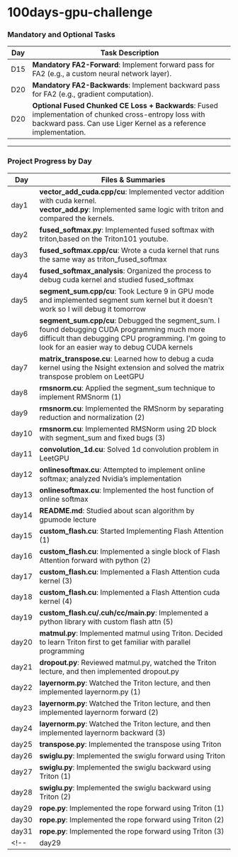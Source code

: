 # 100days-gpu-challenge

### Mandatory and Optional Tasks
| Day   | Task Description                                                                                     |
|-------|-----------------------------------------------------------------------------------------------------|
| D15   | **Mandatory FA2-Forward**: Implement forward pass for FA2 (e.g., a custom neural network layer).    |
| D20   | **Mandatory FA2-Backwards**: Implement backward pass for FA2 (e.g., gradient computation).          |
| D20   | **Optional Fused Chunked CE Loss + Backwards**: Fused implementation of chunked cross-entropy loss with backward pass. Can use Liger Kernel as a reference implementation. |

---

### Project Progress by Day
| Day   | Files & Summaries                                                                                                                                                                                                                          |
|-------|---------------------------------------------------------------------------------------------------------------------------------------------------------------------------------------------------------------------------------------|
| day1  | **vector_add_cuda.cpp/cu**: Implemented vector addition with cuda kernel.<br>**vector_add.py**: Implemented same logic with triton and compared the kernels.                                                                 |
| day2  | **fused_softmax.py**: Implemented fused softmax with triton,based on the Triton101 youtube.                                                                 |
| day3 | **fused_softmax.cpp/cu**: Wrote a cuda kernel that runs the same way as triton_fused_softmax                               |
| day4 | **fused_softmax_analysis**: Organized the process to debug cuda kernel and studied fused_softmax                                |
| day5 | **segment_sum.cpp/cu**: Took Lecture 9 in GPU mode and implemented segment sum kernel but it doesn't work so I will debug it tomorrow                                |
| day6 | **segment_sum.cpp/cu**: Debugged the segment_sum. I found debugging CUDA programming much more difficult than debugging CPU programming. I'm going to look for an easier way to debug CUDA kernels  |
| day7 | **matrix_transpose.cu**: Learned how to debug a cuda kernel using the Nsight extension and solved the matrix transpose problem on LeetGPU   |
| day8 | **rmsnorm.cu**: Applied the segment_sum technique to implement RMSnorm (1)    |
| day9 | **rmsnorm.cu**: Implemented the RMSnorm by separating reduction and normalization (2)    |
| day10| **rmsnorm.cu**: Implemented RMSNorm using 2D block with segment_sum and fixed bugs (3)  |
| day11| **convolution_1d.cu**: Solved 1d convolution problem in LeetGPU |
| day12| **onlinesoftmax.cu**: Attempted to implement online softmax; analyzed Nvidia’s implementation |
| day13| **onlinesoftmax.cu**: Implemented the host function of online softmax |
| day14| **README.md**: Studied about scan algorithm by gpumode lecture |
| day15| **custom_flash.cu**: Started Implementing Flash Attention (1)|
| day16| **custom_flash.cu**: Implemented a single block of Flash Attention forward with python (2)|
| day17| **custom_flash.cu**: Implemented a Flash Attention cuda kernel (3)|
| day18| **custom_flash.cu**: Implemented a Flash Attention cuda kernel (4)|
| day19| **custom_flash.cu/.cuh/cc/main.py**: Implemented a python library with custom flash attn (5)|
| day20| **matmul.py**: Implemented matmul using Triton. Decided to learn Triton first to get familiar with parallel programming|
| day21| **dropout.py**: Reviewed matmul.py, watched the Triton lecture, and then implemented dropout.py|
| day22| **layernorm.py**: Watched the Triton lecture, and then implemented layernorm.py (1)|
| day23| **layernorm.py**: Watched the Triton lecture, and then implemented layernorm forward (2)|
| day24| **layernorm.py**: Watched the Triton lecture, and then implemented layernorm backward (3)|
| day25| **transpose.py**: Implemented the transpose using Triton |
| day26| **swiglu.py**: Implemented the swiglu forward using Triton |
| day27| **swiglu.py**: Implemented the swiglu backward using Triton (1)|
| day28| **swiglu.py**: Implemented the swiglu backward using Triton (2)|
| day29| **rope.py**: Implemented the rope forward using Triton (1)|
| day30| **rope.py**: Implemented the rope forward using Triton (2)|
| day31| **rope.py**: Implemented the rope forward using Triton (3)|
<!-- | day29| **swiglu.py**: Implemented the swiglu backward using Triton (2)| -->
<!-- 
day15: flashattn은 repository로 만들자 forward, backward 되는거 확인하면서!

1. nsa 구현
2. expert parallel 구현
3. cutile도 맛보고싶고
4. triton puzzle
5. fp8 training
6. 무슨 그 cuda 문서 매일 읽기
day 29 rope
(토요일) 벤치마크, 왜 ligerkernel에서는 grid를 저렇게 했는지, ligerkernel과 속도 및 메모리 비교, 그거 nsight? 그걸로 보기, 이론상 좋은 세팅 계산해서 최적인지 확인해보기, swiglu fuse해서 좋은게뭔지, compile이랑 비교, 혹시되면 cuda python으로 작성

day 33~ flash attn 한번
 -->
